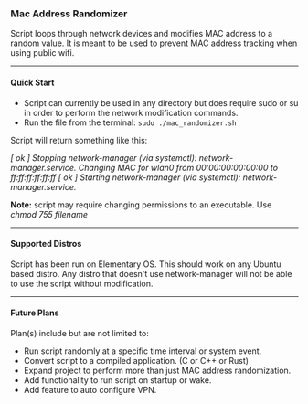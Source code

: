 ### Mac Address Randomizer
Script loops through network devices and modifies MAC address to a random value. It is meant to be used to prevent MAC address tracking when using public wifi.   
___
#### Quick Start
* Script can currently be used in any directory but does require sudo or su in order to perform the network modification commands.
* Run the file from the terminal: `sudo ./mac_randomizer.sh`

Script will return something like this:

_[ ok ] Stopping network-manager (via systemctl): network-manager.service.
Changing MAC for wlan0 from 00:00:00:00:00:00 to ff:ff:ff:ff:ff:ff
[ ok ] Starting network-manager (via systemctl): network-manager.service._

**Note:** script may require changing permissions to an executable. Use _chmod 755 filename_
___
#### Supported Distros
Script has been run on Elementary OS. This should work on any Ubuntu based distro. Any distro that doesn't use network-manager will not be able to use the script without modification. 

___
#### Future Plans
Plan(s) include but are not limited to:
* Run script randomly at a specific time interval or system event.
* Convert script to a compiled application. (C or C++ or Rust) 
* Expand project to perform more than just MAC address randomization. 
* Add functionality to run script on startup or wake.
* Add feature to auto configure VPN.